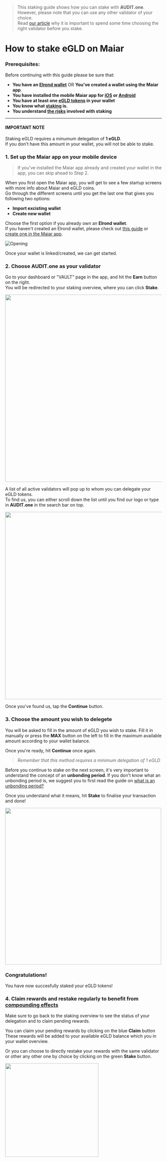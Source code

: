   > This staking guide shows how you can stake with **AUDIT.one**. <br>
  > However, please note that you can use any other validator of your choice. <br>
  > Read [our article](Importance_of_choosing_the_right_validator.md) why it is important to spend some time choosing the right validator before you stake.

# How to stake eGLD on Maiar

### Prerequisites:

Before continuing with this guide please be sure that:

- **You have an [Elrond wallet](How_to_create_an_Elrond_wallet.md)** OR **You've created a wallet using the Maiar app**.
- **You have installed the mobile Maiar app for [iOS](https://apps.apple.com/us/app/maiar/id1519405832?shortlink=f0b7455c&c=Website%20App%20Store%20Download%20Link&pid=website&deep_link_value=appstore) or [Android](https://play.google.com/store/apps/details?id=com.elrond.maiar.wallet&shortlink=52dcde54&c=Website%20Google%20Play%20Download%20Link&pid=website&deep_link_value=googleplay)**
- **You have at least one [eGLD tokens](How_to_get_eGLD_tokens.md) in your wallet**
- **You know what [staking](What_is_staking.md) is.**
- **You understand [the risks](Risks_of_staking.md) involved with staking**

***
#### IMPORTANT NOTE
Staking eGLD requires a minumum delegation of **1 eGLD**. <br>
If you don't have this amount in your wallet, you will not be able to stake. <br>

### 1.  **Set up the Maiar app on your mobile device**

  > If you've installed the Maiar app already and created your wallet in the app, you can skip ahead to Step 2.

When you first open the Maiar app, you will get to see a few startup screens with more info about Maiar and eGLD coins. <br>
Go through the different screens until you get the last one that gives you following two options:

  - **Import excisting wallet**
  - **Create new wallet**

Choose the first option if you already own an **Elrond wallet**. <br>
If you haven't created an Elrond wallet, please check out [this guide](How_to_create_an_Elrond_wallet.md) or [create one in the Maiar app](How_to_create_a_Maiar_wallet.md).

![Opening](https://user-images.githubusercontent.com/95366163/146964170-a7aae2dc-47ec-475e-8ffb-d0f937336101.png)

Once your wallet is linked/created, we can get started.

### 2.  **Choose AUDIT.one as your validator**

Go to your dashboard or "VAULT" page in the app, and hit the **Earn** button on the right. <br>
You will be redirected to your staking overview, where you can click **Stake**.

<img width="600" src="https://user-images.githubusercontent.com/95366163/146967268-fae0407b-b3a0-4155-8b35-aa90a2cb48f8.png">

A list of all active validators will pop up to whom you can delegate your eGLD tokens. <br>
To find us, you can either scroll down the list until you find our logo or type in **AUDIT.one** in the search bar on top. <br>

<img width="600" src="https://user-images.githubusercontent.com/95366163/146967550-f7140dc2-fa70-484f-ba9b-e03ce39956be.png">

Once you've found us, tap the **Continue** button. <br>

### 3.  **Choose the amount you wish to delegete**

You will be asked to fill in the amount of eGLD you wish to stake.
Fill it in manually or press the **MAX** button on the left to fill in the maximum available amount according to your wallet balance. <br>

Once you're ready, hit **Continue** once again. <br>

  > *Remember that this method requires a minimum delegation of 1 eGLD*

Before you continue to stake on the next screen, it's very important to understand the concept of an **unbonding period**.
If you don't know what an unbonding period is, we suggest you to first read the guide on [what is an unbonding period?](Unbonding_period.md) <br>

Once you understand what it means, hit **Stake** to finalise your transaction and done!
<br>

<img height="502" src="https://user-images.githubusercontent.com/95366163/146973907-3347733d-c455-4fa2-9e16-093b5091f8c5.png">

### **Congratulations!** 
You have now succesfully staked your eGLD tokens!


### **4.  Claim rewards and restake regularly to benefit from [compounding effects](Compounding_interest.md)**

Make sure to go back to the staking overview to see the status of your delegation and to claim pending rewards.<br>

You can claim your pending rewards by clicking on the blue **Claim** button <br>
These rewards will be added to your available eGLD balance which you in your wallet overview.<br>

Or you can choose to directly restake your rewards with the same validator or other any other one by choice by clicking on the green **Stake** button.

<img height="300" src="https://user-images.githubusercontent.com/95366163/146975798-13cec948-875d-4c89-9126-eb467967df41.png">



